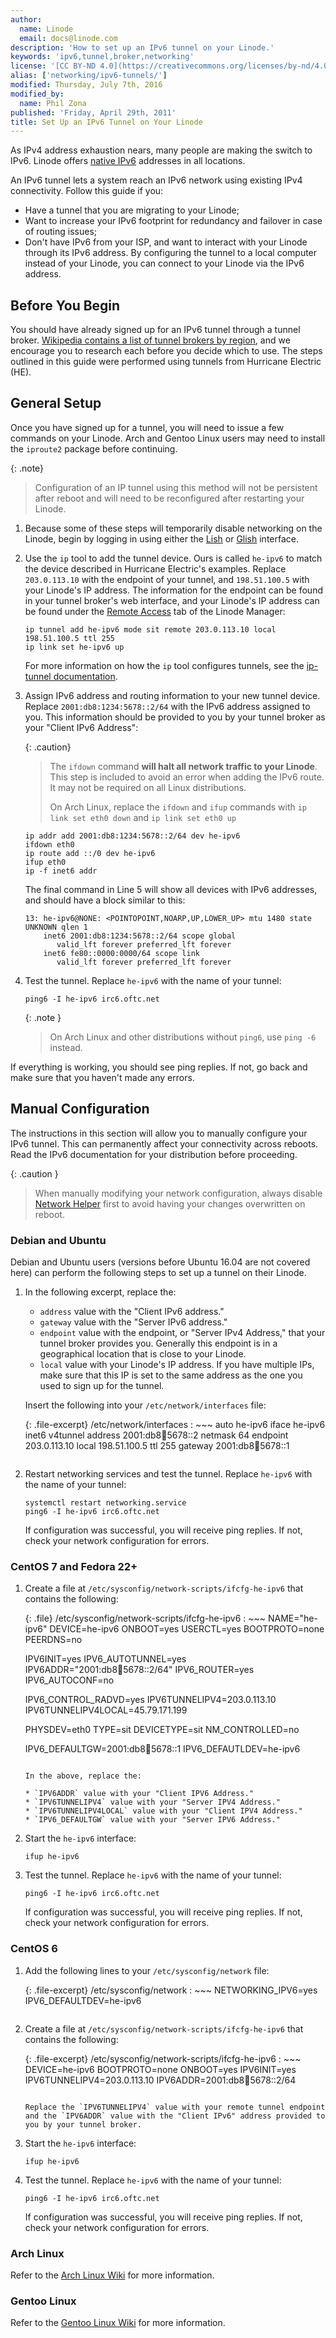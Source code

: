 ```yaml
---
author:
  name: Linode
  email: docs@linode.com
description: 'How to set up an IPv6 tunnel on your Linode.'
keywords: 'ipv6,tunnel,broker,networking'
license: '[CC BY-ND 4.0](https://creativecommons.org/licenses/by-nd/4.0)'
alias: ['networking/ipv6-tunnels/']
modified: Thursday, July 7th, 2016
modified_by:
  name: Phil Zona
published: 'Friday, April 29th, 2011'
title: Set Up an IPv6 Tunnel on Your Linode
---
```


As IPv4 address exhaustion nears, many people are making the switch to IPv6. Linode offers [native IPv6](/docs/networking/native-ipv6-networking) addresses in all locations.

An IPv6 tunnel lets a system reach an IPv6 network using existing IPv4 connectivity. Follow this guide if you:

 - Have a tunnel that you are migrating to your Linode;
 - Want to increase your IPv6 footprint for redundancy and failover in case of routing issues;
 - Don't have IPv6 from your ISP, and want to interact with your Linode through its IPv6 address. By configuring the tunnel to a local computer instead of your Linode, you can connect to your Linode via the IPv6 address.

## Before You Begin

You should have already signed up for an IPv6 tunnel through a tunnel broker. [Wikipedia contains a list of tunnel brokers by region](http://en.wikipedia.org/wiki/List_of_IPv6_tunnel_brokers), and we encourage you to research each before you decide which to use. The steps outlined in this guide were performed using tunnels from Hurricane Electric (HE).

## General Setup

Once you have signed up for a tunnel, you will need to issue a few commands on your Linode. Arch and Gentoo Linux users may need to install the `iproute2` package before continuing.

{: .note}
>Configuration of an IP tunnel using this method will not be persistent after reboot and will need to be reconfigured after restarting your Linode.

1.  Because some of these steps will temporarily disable networking on the Linode, begin by logging in using either the [Lish](/docs/networking/using-the-linode-shell-lish) or [Glish](/docs/networking/use-the-graphic-shell-glish) interface.

2.  Use the `ip` tool to add the tunnel device. Ours is called `he-ipv6` to match the device described in Hurricane Electric's examples. Replace `203.0.113.10` with the endpoint of your tunnel, and `198.51.100.5` with your Linode's IP address. The information for the endpoint can be found in your tunnel broker's web interface, and your Linode's IP address can be found under the [Remote Access](/docs/networking/remote-access) tab of the Linode Manager:

        ip tunnel add he-ipv6 mode sit remote 203.0.113.10 local 198.51.100.5 ttl 255
        ip link set he-ipv6 up

    For more information on how the `ip` tool configures tunnels, see the [ip-tunnel documentation](http://man7.org/linux/man-pages/man8/ip-tunnel.8.html).

3.  Assign IPv6 address and routing information to your new tunnel device. Replace `2001:db8:1234:5678::2/64` with the IPv6 address assigned to you. This information should be provided to you by your tunnel broker as your "Client IPv6 Address":

    {: .caution}
    > The `ifdown` command **will halt all network traffic to your Linode**. This step is included to avoid an error when adding the IPv6 route. It may not be required on all Linux distributions.
    >
    > On Arch Linux, replace the `ifdown` and `ifup` commands with `ip link set eth0 down` and `ip link set eth0 up`

        ip addr add 2001:db8:1234:5678::2/64 dev he-ipv6
        ifdown eth0
        ip route add ::/0 dev he-ipv6
        ifup eth0
        ip -f inet6 addr

    The final command in Line 5 will show all devices with IPv6 addresses, and should have a block similar to this:

        13: he-ipv6@NONE: <POINTOPOINT,NOARP,UP,LOWER_UP> mtu 1480 state UNKNOWN qlen 1
            inet6 2001:db8:1234:5678::2/64 scope global
               valid_lft forever preferred_lft forever
            inet6 fe80::0000:0000/64 scope link
               valid_lft forever preferred_lft forever

4.  Test the tunnel. Replace `he-ipv6` with the name of your tunnel:

        ping6 -I he-ipv6 irc6.oftc.net

    {: .note }
    > On Arch Linux and other distributions without `ping6`, use `ping -6` instead.

If everything is working, you should see ping replies. If not, go back and make sure that you haven't made any errors.

## Manual Configuration

The instructions in this section will allow you to manually configure your IPv6 tunnel. This can permanently affect your connectivity across reboots. Read the IPv6 documentation for your distribution before proceeding.

{: .caution }
> When manually modifying your network configuration, always disable [Network Helper](/docs/platform/network-helper#turn-network-helper-on-for-individual-configuration-profiles) first to avoid having your changes overwritten on reboot.

### Debian and Ubuntu

Debian and Ubuntu users (versions before Ubuntu 16.04 are not covered here) can perform the following steps to set up a tunnel on their Linode.

1.  In the following excerpt, replace the:

    * `address` value with the "Client IPv6 address."
    * `gateway` value with the "Server IPv6 address."
    * `endpoint` value with the endpoint, or "Server IPv4 Address," that your tunnel broker provides you. Generally this endpoint is in a geographical location that is close to your Linode.
    * `local` value with your Linode's IP address. If you have multiple IPs, make sure that this IP is set to the same address as the one you used to sign up for the tunnel.

    Insert the following into your `/etc/network/interfaces` file:

    {: .file-excerpt}
    /etc/network/interfaces
    : ~~~
      auto he-ipv6
      iface he-ipv6 inet6 v4tunnel
          address 2001:db8:1234:5678::2
          netmask 64
          endpoint 203.0.113.10
          local 198.51.100.5
          ttl 255
          gateway 2001:db8:1234:5678::1
      ~~~

2.  Restart networking services and test the tunnel. Replace `he-ipv6` with the name of your tunnel:

        systemctl restart networking.service
        ping6 -I he-ipv6 irc6.oftc.net

    If configuration was successful, you will receive ping replies. If not, check your network configuration for errors.

### CentOS 7 and Fedora 22+

1.  Create a file at `/etc/sysconfig/network-scripts/ifcfg-he-ipv6` that contains the following:

    {: .file}
    /etc/sysconfig/network-scripts/ifcfg-he-ipv6
    : ~~~
      NAME="he-ipv6"
      DEVICE=he-ipv6
      ONBOOT=yes
      USERCTL=yes
      BOOTPROTO=none
      PEERDNS=no

      IPV6INIT=yes
      IPV6_AUTOTUNNEL=yes
      IPV6ADDR="2001:db8:1234:5678::2/64"
      IPV6_ROUTER=yes
      IPV6_AUTOCONF=no

      IPV6_CONTROL_RADVD=yes
      IPV6TUNNELIPV4=203.0.113.10
      IPV6TUNNELIPV4LOCAL=45.79.171.199

      PHYSDEV=eth0
      TYPE=sit
      DEVICETYPE=sit
      NM_CONTROLLED=no

      IPV6_DEFAULTGW=2001:db8:1234:5678::1
      IPV6_DEFAUTLDEV=he-ipv6
      ~~~

      In the above, replace the:

      * `IPV6ADDR` value with your "Client IPV6 Address."
      * `IPV6TUNNELIPV4` value with your "Server IPV4 Address."
      * `IPV6TUNNELIPV4LOCAL` value with your "Client IPV4 Address."
      * `IPV6_DEFAULTGW` value with your "Server IPV6 Address."

2.  Start the `he-ipv6` interface:

        ifup he-ipv6

3.  Test the tunnel. Replace `he-ipv6` with the name of your tunnel:

        ping6 -I he-ipv6 irc6.oftc.net

    If configuration was successful, you will receive ping replies. If not, check your network configuration for errors.

### CentOS 6

1.  Add the following lines to your `/etc/sysconfig/network` file:

    {: .file-excerpt}
    /etc/sysconfig/network
    : ~~~
      NETWORKING_IPV6=yes
      IPV6_DEFAULTDEV=he-ipv6
      ~~~

2.  Create a file at `/etc/sysconfig/network-scripts/ifcfg-he-ipv6` that contains the following:

    {: .file-excerpt}
    /etc/sysconfig/network-scripts/ifcfg-he-ipv6
    : ~~~
      DEVICE=he-ipv6
      BOOTPROTO=none
      ONBOOT=yes
      IPV6INIT=yes
      IPV6TUNNELIPV4=203.0.113.10
      IPV6ADDR=2001:db8:1234:5678::2/64
      ~~~

    Replace the `IPV6TUNNELIPV4` value with your remote tunnel endpoint and the `IPV6ADDR` value with the "Client IPv6" address provided to you by your tunnel broker.

3.  Start the `he-ipv6` interface:

        ifup he-ipv6

4.  Test the tunnel. Replace `he-ipv6` with the name of your tunnel:

        ping6 -I he-ipv6 irc6.oftc.net

    If configuration was successful, you will receive ping replies. If not, check your network configuration for errors.

### Arch Linux

Refer to the [Arch Linux Wiki](https://wiki.archlinux.org/index.php/IPv6_tunnel_broker_setup) for more information.

### Gentoo Linux

Refer to the [Gentoo Linux Wiki](https://wiki.gentoo.org/wiki/IPv6_router_guide) for more information.
